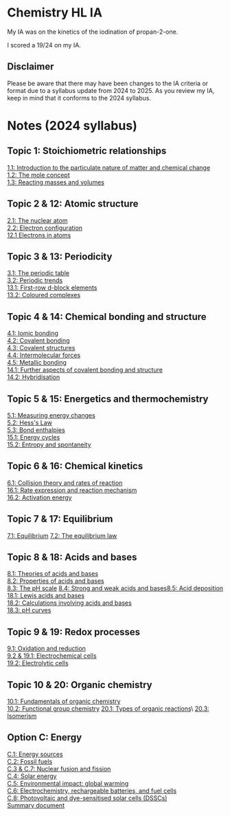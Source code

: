 # Chemistry HL IA
My IA was on the kinetics of the iodination of propan-2-one. 

I scored a 19/24 on my IA.

## Disclaimer
Please be aware that there may have been changes to the IA criteria or format due to a syllabus update from 2024 to 2025. As you review my IA, keep in mind that it conforms to the 2024 syllabus.

# Notes (2024 syllabus)
## Topic 1: Stoichiometric relationships
[1.1: Introduction to the particulate nature of matter and chemical change](https://docs.google.com/document/d/1yLPorUIAzFlkX3GADLZlAIpF2Yh6S40wGNYHFvR697Q/edit?usp=drive_link)\
[1.2: The mole concept](https://docs.google.com/document/d/16G8TyGosZK2iXknJYUdaohy5OJ_cata-JUA7AOg6-PI/edit?usp=drive_link)\
[1.3: Reacting masses and volumes](https://docs.google.com/document/d/1FDgYNOuK9W3p2Wutf1lubzzrHh5Yf3F_voackFpnEtU/edit?usp=drive_link)

## Topic 2 & 12: Atomic structure
[2.1: The nuclear atom](https://docs.google.com/document/d/17rK-3zL6mB7fY5VzPrSAlkjui5FHzbhWb289DZQ9B5M/edit?usp=sharing)\
[2.2: Electron configuration](https://docs.google.com/document/d/1SF-YCtIPUzw8lp3SSybidL50l56IUNF_z0PxNHzT1rU/edit?usp=sharing)\
[12.1 Electrons in atoms](https://docs.google.com/document/d/1qGI_MF3VaxUb3w3uB90o6hEC_OTYN1HSA3jYAz9XHms/edit?usp=sharing)

## Topic 3 & 13: Periodicity
[3.1: The periodic table](https://docs.google.com/document/d/1z_lmFAVahUgPRBwwBrg7Zl8ZWcJWDNVHJyqVbo62KP8/edit?usp=drive_link)\
[3.2: Periodic trends](https://docs.google.com/document/d/1Ed_1i7ItK0go-pHuPFndc2KcLgJaSxvcUDrdteWJLvE/edit?usp=drive_link)\
[13.1: First-row d-block elements](https://docs.google.com/document/d/1X8MxX2H6tNiXs4QIWtvowLwdwBHpcGpOdM4I4b3RmO0/edit?usp=drive_link)\
[13.2: Coloured complexes](https://docs.google.com/document/d/1mENKoc4fNBAoa8WHHqX7mhPuJkYdmEpCFRtUm9IWMaY/edit?usp=drive_link)

## Topic 4 & 14: Chemical bonding and structure
[4.1: Iomic bonding](https://docs.google.com/document/d/1mDJguOzycRtmVMBrtrnbtbkOlh5yAGxWofkilBGzDvQ/edit?usp=drive_link)\
[4.2: Covalent bonding](https://docs.google.com/document/d/1-G8WmoMfdYwBX3o-qINMraLdytjIVsOx9ccloMpMRZE/edit?usp=drive_link)\
[4.3: Covalent structures](https://docs.google.com/document/d/1vGqei1zYyfg-QkGDGn5pPH2SvY2jYmL45OZkul3ijuE/edit?usp=drive_link)\
[4.4: Intermolecular forces](https://docs.google.com/document/d/1BSHvHCocOtDMqt8mly1GycKMgrNIQJodgGCOxl55CZg/edit?usp=drive_link)\
[4.5: Metallic bonding](https://docs.google.com/document/d/1vIzyx3LVsIlQW8ObYcw_5QzQYd6YbdPVxePR39oalO8/edit?usp=drive_link)\
[14.1: Further aspects of covalent bonding and structure](https://docs.google.com/document/d/1RZwG9YsrvtDnde8m-1UF1ySxVpEannVO_ajhPYolxmk/edit?usp=drive_link)\
[14.2: Hybridisation](https://docs.google.com/document/d/1PwUHgebFMtdUbCfNrw_QpsVBWfLleXtRoh_5pZs_iBE/edit?usp=drive_link)
## Topic 5 & 15: Energetics and thermochemistry
[5.1: Measuring energy changes](https://docs.google.com/document/d/1yxQlJpdcVIGXyzWrK-Ut1zITWCdiVoe7OY-Iy8ovWq4/edit?usp=drive_link)\
[5.2: Hess's Law](https://docs.google.com/document/d/1Z-TTcTXilne2v_n_6yN-pzBCKlBrsJrdTtB8qSyTkno/edit?usp=drive_link)\
[5.3: Bond enthalpies](https://docs.google.com/document/d/1Wq-jVWr_4HviUgIuDOfAUc2n42ZqlWTMipHUN1luXGw/edit?usp=drive_link)\
[15.1: Energy cycles](https://docs.google.com/document/d/1RtT5_pp5soir0BT_l9vbDZdIxoWbNi_HK1l64Hle-dY/edit?usp=drive_link)\
[15.2: Entropy and spontaneity](https://docs.google.com/document/d/1mISijFOqDyplHuuTGIOLbGOSsGw5iQLRcA76ol6Gy9o/edit?usp=drive_link)

## Topic 6 & 16: Chemical kinetics
[6.1: Collision theory and rates of reaction](https://docs.google.com/document/d/1eEl5qIUCAUg6A2aQwxWnq9nvlMgBf_Zs-aj0A-yWkqo/edit?usp=drive_link)\
[16.1: Rate expression and reaction mechanism](https://docs.google.com/document/d/1eWG4KpJNcFR8wON5RkW4KKY6O4QJBP8A323gSZDR-WE/edit?usp=drive_link)\
[16.2: Activation energy](https://docs.google.com/document/d/1N--ewBfwT67aOUQOF5BSqH_4fGHWUUaWbOb4Q85_p_4/edit?usp=drive_link)

## Topic 7 & 17: Equilibrium
[7.1: Equilibrium](https://docs.google.com/document/d/14XW-D5BEqSvtNFE-bAjDu1XXBQJCdbcBd9NHCWjx41I/edit?usp=drive_link)
[7.2: The equilibrium law](https://docs.google.com/document/d/1r4fODDJroZq80aCFgk9OYY_d1eBNcyEDZ-ZuC7UdqVU/edit?usp=drive_link)


## Topic 8 & 18: Acids and bases
[8.1: Theories of acids and bases](https://docs.google.com/document/d/1FV0G2tsxjkl8Da74ZcoSlu5M5Cf0MwbPi3N68x7B8Bs/edit?usp=drive_link)\
[8.2: Properties of acids and bases](https://docs.google.com/document/d/1hGvTmgQEPN9o0GY6ibVUxeGwrBhU3Vf1GDKDzqYnZGo/edit?usp=drive_link)\
[8.3: The pH scale](https://docs.google.com/document/d/1KQtTrXBg2B4ZI3bIih2IUufHn_5XKWXP2cbBeJLCYD4/edit?usp=drive_link)
[8.4: Strong and weak acids and bases](https://docs.google.com/document/d/1xcDgxSMhwIdqTEXE5pLjLMuAqqaaq76KTGIW8a0SnrM/edit?usp=drive_link)[8.5: Acid deposition](https://docs.google.com/document/d/1zhGYdwH5IWnWirR7Ng4xvpzi2UcJZescLtvEWrgylcY/edit?usp=drive_link)\
[18.1: Lewis acids and bases](https://docs.google.com/document/d/1pJplbbZu4NkQBLtGji-4TA3yLF0qgItaSCBkCnqP2_4/edit?usp=drive_link)\
[18.2: Calculations involving acids and bases](https://docs.google.com/document/d/1C4d68VA2brSj4m2ldrZS-OdU0a59lFuChONfo0b76cM/edit?usp=drive_link)\
[18.3: pH curves](https://docs.google.com/document/d/1wXhZCgPmpxZQ-z8t_IquFF_0qWt-DBtTonROtLfJBe0/edit?usp=drive_link)

## Topic 9 & 19: Redox processes
[9.1: Oxidation and reduction](https://docs.google.com/document/d/1Mn4gp0JOhcZwt645h1l7rJLhx9HAUtDlRvechctQnU4/edit?usp=drive_link)\
[9.2 & 19.1: Electrochemical cells](https://docs.google.com/document/d/1gzpWslvQomgs5fM0tEdFlqgUga9Tap92cK6jjMzdcdg/edit?usp=drive_link)\
[19.2: Electrolytic cells](https://docs.google.com/document/d/1WSMh2CG4dWmbosvaFk_83G98bl0smKtpnZbGzcisKNY/edit?usp=drive_link)
## Topic 10 & 20: Organic chemistry
[10.1: Fundamentals of organic chemistry](https://docs.google.com/document/d/1ARbFooPF8QUYYO6E2arXk9VeS379vgDubSffA4qrxmw/edit?usp=drive_link)\
[10.2: Functional group chemistry](https://docs.google.com/document/d/17oennrHgncCpuUrXgNFGhcJv6ovrZVlHHPpFH3UL-7Q/edit?usp=drive_link)
[20.1: Types of organic reactions](https://docs.google.com/document/d/1NJNewS81M84SLLyrY_LKlbuwTj_OvawUch5JZHqPGfA/edit?usp=drive_link)\ [20.3: Isomerism](https://docs.google.com/document/d/1PqJzc8XyALmkxxf1ZZkmMmtV9YBRdUQ2KmBn7S50SiQ/edit?usp=drive_link)

## Option C: Energy
[C.1: Energy sources](https://docs.google.com/document/d/1GtMj1OkqfEoAF1fbNJBl8sIUbEtKH5AVn_9VHJ5rTdA/edit?usp=drive_link)\
[C.2: Fossil fuels](https://docs.google.com/document/d/1TyFNxlWfB2vn7yJQY3kXOx_HFjPWIJXoH9dlwJ3cFaM/edit?usp=drive_link)\
[C.3 & C.7: Nuclear fusion and fission](https://docs.google.com/document/d/1G9U-K-r7KWbRSn-b4_s5j7IlDu5BMrxW1voip-EtKoc/edit?usp=drive_link)\
[C.4: Solar energy](https://docs.google.com/document/d/1iFd9_wYpyHxdWLr8yt7IzN588xQnyddhtP2Iiv02xTE/edit?usp=drive_link)\
[C.5: Environmental impact: global warming](https://docs.google.com/document/d/1b5Go0SdUCWa8P3DSVfW3EpXghppbwFxelmloVrwwaVQ/edit?usp=drive_link)\
[C.6: Electrochemistry, rechargeable batteries, and fuel cells](https://docs.google.com/document/d/1AL6YKEBAfIQ3qQwUGTDR9zinZZk0D_d7L0n0RIWNt8Y/edit?usp=drive_link)\
[C.8: Photovoltaic and dye-sensitised solar cells (DSSCs)](https://docs.google.com/document/d/1ySTxtEmp39IZtwNFGILdm1Cp7xFGXGGOq28b__2PzbE/edit?usp=drive_link)\
[Summary document](https://docs.google.com/document/d/1j8bPAniwXnN1kHaFHUVaT9iuCbEfSH7DkSjFZl4zBz4/edit?usp=drive_link)
